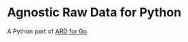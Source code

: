Agnostic Raw Data for Python
============================

A Python port of [ARD for Go](https://github.com/tliron/kutil/tree/main/ard).

